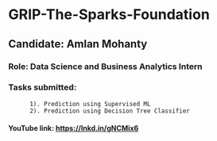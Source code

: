 # GRIP-The-Sparks-Foundation

## Candidate: Amlan Mohanty
### Role: Data Science and Business Analytics Intern
### Tasks submitted: 
          1). Prediction using Supervised ML
          2). Prediction using Decision Tree Classifier
          
#### YouTube link: https://lnkd.in/gNCMix6
